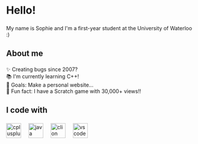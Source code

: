 <h1 align="left">Hello!</h1>

###

<p align="left">My name is Sophie and I'm a first-year student at the University of Waterloo :)</p>

###

<h2 align="left">About me</h2>

###

<p align="left">✨ Creating bugs since 2007?<br>📚 I'm currently learning C++!<br>🎯 Goals: Make a personal website...<br>🎲 Fun fact: I have a Scratch game with 30,000+ views!!</p>

###

<h2 align="left">I code with</h2>

###

<div align="left">
  <img src="https://cdn.jsdelivr.net/gh/devicons/devicon/icons/cplusplus/cplusplus-original.svg" height="40" alt="cplusplus logo"  />
  <img width="12" />
  <img src="https://cdn.jsdelivr.net/gh/devicons/devicon/icons/java/java-original.svg" height="40" alt="java logo"  />
  <img width="12" />
  <img src="https://cdn.jsdelivr.net/gh/devicons/devicon/icons/clion/clion-original.svg" height="40" alt="clion logo"  />
  <img width="12" />
  <img src="https://cdn.jsdelivr.net/gh/devicons/devicon/icons/vscode/vscode-original.svg" height="40" alt="vscode logo"  />
</div>

